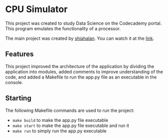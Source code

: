 # CPU Simulator

This project was created to study Data Science on the Codecademy portal. This program emulates the functionality of a processor.

The main project was created by [shiahalan](https://github.com/JohnMachado11). You can watch it at the [link](https://github.com/JohnMachado11/CS104-Computer-Architecture/tree/main).

## Features

This project improved the architecture of the application by dividing the application into modules, added comments to improve understanding of the code, and added a Makefile to run the app.py file as an executable in the console.

## Starting

The following Makefile commands are used to run the project:
- `make build` to make the app.py file executable
- `make start` to make the app.py file executable and run it
- `make run` to simply run the app.py executable
